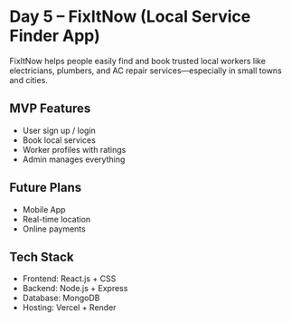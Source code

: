 # Day 5 – FixItNow (Local Service Finder App)

FixItNow helps people easily find and book trusted local workers like electricians, plumbers, and AC repair services—especially in small towns and cities.

## MVP Features
- User sign up / login
- Book local services
- Worker profiles with ratings
- Admin manages everything

## Future Plans
- Mobile App
- Real-time location
- Online payments

## Tech Stack
- Frontend: React.js + CSS
- Backend: Node.js + Express
- Database: MongoDB
- Hosting: Vercel + Render
